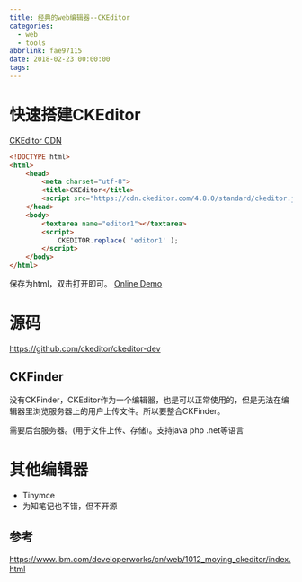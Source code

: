 ```yaml
---
title: 经典的web编辑器--CKEditor
categories:
  - web
  - tools
abbrlink: fae97115
date: 2018-02-23 00:00:00
tags:
---
```



# 快速搭建CKEditor

[CKEditor CDN](https://cdn.ckeditor.com/)



```html
<!DOCTYPE html>
<html>
	<head>
		<meta charset="utf-8">
		<title>CKEditor</title>
		<script src="https://cdn.ckeditor.com/4.8.0/standard/ckeditor.js"></script>
	</head>
	<body>
		<textarea name="editor1"></textarea>
		<script>
			CKEDITOR.replace( 'editor1' );
		</script>
	</body>
</html>
```
保存为html，双击打开即可。
[Online Demo](https://blog.eson.org/demos/ckeditor/)


# 源码

https://github.com/ckeditor/ckeditor-dev

## CKFinder

没有CKFinder，CKEditor作为一个编辑器，也是可以正常使用的，但是无法在编辑器里浏览服务器上的用户上传文件。所以要整合CKFinder。

需要后台服务器。(用于文件上传、存储)。支持java php .net等语言

# 其他编辑器
- Tinymce
- 为知笔记也不错，但不开源

## 参考

https://www.ibm.com/developerworks/cn/web/1012_moying_ckeditor/index.html
